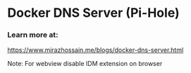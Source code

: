 # Docker DNS Server (Pi-Hole)

### Learn more at:
https://www.mirazhossain.me/blogs/docker-dns-server.html

Note: For webview disable IDM extension on browser
